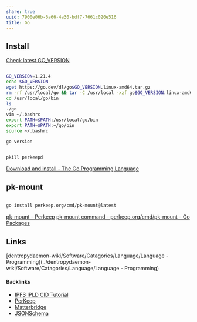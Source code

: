 ```yaml
---
share: true
uuid: 7900e06b-6a66-4a30-bdf7-7661c020e516
title: Go
---
```

## Install

[Check latest GO_VERSION](https://go.dev/doc/install)
``` bash

GO_VERSION=1.21.4
echo $GO_VERSION
wget https://go.dev/dl/go$GO_VERSION.linux-amd64.tar.gz
rm -rf /usr/local/go && tar -C /usr/local -xzf go$GO_VERSION.linux-amd64.tar.gz
cd /usr/local/go/bin
ls
./go
vim ~/.bashrc
export PATH=$PATH:/usr/local/go/bin
export PATH=$PATH:~/go/bin
source ~/.bashrc

go version


pkill perkeepd

```

[Download and install - The Go Programming Language](https://go.dev/doc/install)

## pk-mount

``` bash

go install perkeep.org/cmd/pk-mount@latest

```


[pk-mount - Perkeep](https://perkeep.org/cmd/pk-mount/)
[pk-mount command - perkeep.org/cmd/pk-mount - Go Packages](https://pkg.go.dev/perkeep.org/cmd/pk-mount)

## Links

[dentropydaemon-wiki/Software/Catagories/Language/Language - Programming](../dentropydaemon-wiki/Software/Catagories/Language/Language - Programming)

#### Backlinks

* [IPFS IPLD CID Tutorial](/100d6889-e83d-4967-bec2-7e9424d8cd24)
* [PerKeep](/9c7ee4a4-18d0-452d-b707-cc2decd6b425)
* [Matterbridge](/1a1a3029-430e-40dc-bfb3-bae8e825cd9c)
* [JSONSchema](/ae47732c-10e8-4d3b-b365-9c3902febdfa)